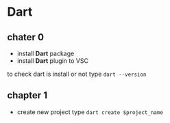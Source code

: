 # Dart 

## chater 0

- install **Dart** package
- install **Dart** plugin to VSC

to check dart is install or not type `dart --version`

## chapter 1

- create new project type `dart create $project_name`
